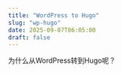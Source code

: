 ```yaml
---
title: "WordPress to Hugo"
slug: "wp-hugo"
date: 2025-09-07T06:05:00
draft: false
---
```


为什么从WordPress转到Hugo呢？
